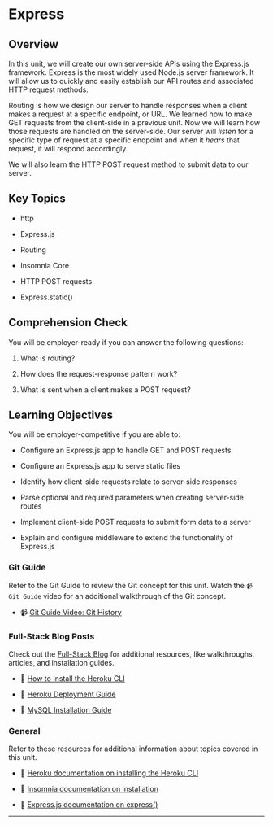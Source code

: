 # Express

## Overview

In this unit, we will create our own server-side APIs using the Express.js framework. Express is the most widely used Node.js server framework. It will allow us to quickly and easily establish our API routes and associated HTTP request methods.

Routing is how we design our server to handle responses when a client makes a request at a specific endpoint, or URL. We learned how to make GET requests from the client-side in a previous unit. Now we will learn how those requests are handled on the server-side. Our server will _listen_ for a specific type of request at a specific endpoint and when it _hears_ that request, it will respond accordingly.

We will also learn the HTTP POST request method to submit data to our server.

## Key Topics

* http

* Express.js

* Routing

* Insomnia Core

* HTTP POST requests

* Express.static()

## Comprehension Check

You will be employer-ready if you can answer the following questions:

1. What is routing?

2. How does the request-response pattern work?

3. What is sent when a client makes a POST request?

## Learning Objectives

You will be employer-competitive if you are able to:

* Configure an Express.js app to handle GET and POST requests

* Configure an Express.js app to serve static files

* Identify how client-side requests relate to server-side responses

* Parse optional and required parameters when creating server-side routes

* Implement client-side POST requests to submit form data to a server

* Explain and configure middleware to extend the functionality of Express.js


### Git Guide

Refer to the Git Guide to review the Git concept for this unit. Watch the `📹 Git Guide` video for an additional walkthrough of the Git concept.


* 📹 [Git Guide Video: Git History](https://2u-20.wistia.com/medias/487ikj98bv)

### Full-Stack Blog Posts

Check out the [Full-Stack Blog](https://coding-boot-camp.github.io/full-stack/) for additional resources, like walkthroughs, articles, and installation guides.

* 📖 [How to Install the Heroku CLI](https://coding-boot-camp.github.io/full-stack/heroku/how-to-install-the-heroku-cli)

* 📖 [Heroku Deployment Guide](https://coding-boot-camp.github.io/full-stack/heroku/heroku-deployment-guide)

* 📖 [MySQL Installation Guide](https://coding-boot-camp.github.io/full-stack/mysql/mysql-installation-guide)

### General

Refer to these resources for additional information about topics covered in this unit.

* 📖 [Heroku documentation on installing the Heroku CLI](https://devcenter.heroku.com/articles/heroku-cli)

* 📖 [Insomnia documentation on installation](https://support.insomnia.rest/article/156-installation)
  
* 📖 [Express.js documentation on express()](https://expressjs.com/en/4x/api.html)

---
